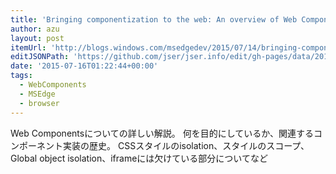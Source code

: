 ```yaml
---
title: 'Bringing componentization to the web: An overview of Web Components | Microsoft Edge Dev Blog'
author: azu
layout: post
itemUrl: 'http://blogs.windows.com/msedgedev/2015/07/14/bringing-componentization-to-the-web-an-overview-of-web-components/'
editJSONPath: 'https://github.com/jser/jser.info/edit/gh-pages/data/2015/07/index.json'
date: '2015-07-16T01:22:44+00:00'
tags:
  - WebComponents
  - MSEdge
  - browser
---
```

Web Componentsについての詳しい解説。
何を目的にしているか、関連するコンポーネント実装の歴史。
CSSスタイルのisolation、スタイルのスコープ、Global object isolation、iframeには欠けている部分についてなど

